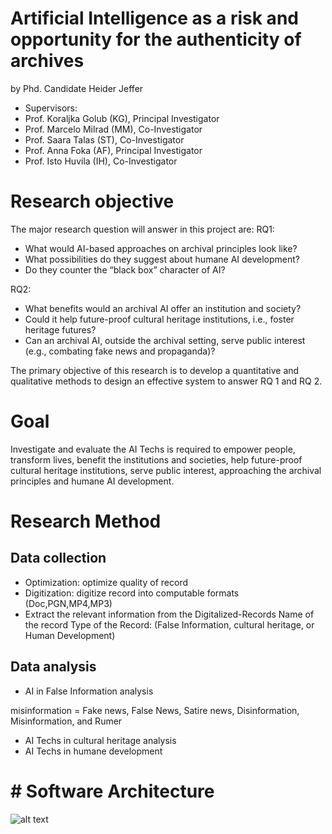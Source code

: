 # Artificial Intelligence as a risk and opportunity for the authenticity of archives
by Phd. Candidate Heider Jeffer
- Supervisors:
- Prof. Koraljka Golub (KG), Principal Investigator
- Prof. Marcelo Milrad (MM), Co-Investigator
- Prof. Saara Talas (ST), Co-Investigator
- Prof. Anna Foka (AF), Principal Investigator
- Prof. Isto Huvila (IH), Co-Investigator

# Research objective 
The major research question will answer in this project are:
RQ1:

- What would AI-based approaches on archival principles look like? 
- What possibilities do they suggest about humane AI development?
- Do they counter the “black box” character of AI?

RQ2:

- What benefits would an archival AI offer an institution and society? 
- Could it help future-proof cultural heritage institutions, i.e., foster heritage futures? 
- Can an archival AI, outside the archival setting, serve public interest (e.g., combating fake news and propaganda)?

The primary objective of this research is to develop a quantitative and qualitative methods to design an effective system to answer RQ 1 and RQ 2.

# Goal
Investigate and evaluate the AI Techs is required to empower people, transform lives, benefit the institutions and societies, help future-proof cultural heritage institutions, serve public interest, approaching the archival principles and humane AI development.



# Research Method

## Data collection
- Optimization: optimize quality of record
- Digitization: digitize record into computable formats (Doc,PGN,MP4,MP3)
- Extract the relevant information from the Digitalized-Records
Name of the record
Type of the Record: (False Information, cultural heritage, or Human Development)
## Data analysis
- AI in False Information analysis

misinformation = Fake news, False News, Satire news, Disinformation, Misinformation, and Rumer

- AI Techs in cultural heritage analysis
- AI Techs in humane development




# # Software Architecture


![alt text](https://github.com/HeiderJeffer/Ph.D-position-at-Linnaeus-University/blob/main/image/1.PNG)















